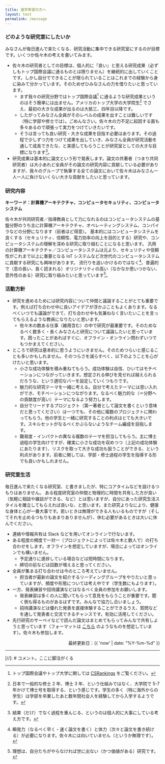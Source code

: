 ```yaml
---
title: 進学希望の方へ
layout: text
permalink: /message
---
```


### どのような研究室にしたいか
みなさんが毎日進んで来たくなる、研究活動に集中できる研究室にするのが目標です。いくつか佐々木の考えを書いてみます。
- 佐々木の研究者としての目標は、個人的に『良い』と思える研究成果（必ずしもトップ国際会議に通るものとは限りません）を継続的に出していくことです。しかし自分でできることが限られていることはこれまでの経験から身に染みて分かっています。そのためぜひみなさんの力を借りたいと思っています。
  - まず我々の研究分野ではトップ国際会議[^1] に通るような研究成果というのはそう簡単には出ません。アメリカのトップ大学の大学院生[^2] でさえ、最初の大きな成果が出るのは大抵三、四年目以降です。
  - したがってみなさん全員がそのレベルの成果を出すことは難しいです（特に学部や修士では）。ごめんなさい。佐々木の力不足に起因する面も多々あるので頑張って実力をつけていきたいです。
  - そうは言っても良い研究・大きな成果を目指す必要はあります。その過程で少しずつ力をつけて成果を出していき、みなさん全員が研究活動を通して成長できたな、と実感してもらうことが研究室としての大きな目標になります[^3]。
- 研究成果は基本的に論文という形で発表します。論文の共著者（つまり共同研究者）は大小あれど全員がその論文の研究内容に貢献している必要がありますが、我々のグループで執筆する全ての論文において佐々木はみなさん一人一人に負けないくらい大きな貢献をしたいと思っています。

[^1]: トップ国際会議やトップ大学に関しては [CSRankings](http://csrankings.org) をご覧ください。
[^2]: 日本で一般的な修士 2 年、博士 3 年、という仕組みではなく、大学院で 5-7 年かけて博士号を取得する、という感じです。学生の多く（特に海外からの学生）は学部を卒業したあと数年間社会人を経験してから入学するようです。
[^3]: 結果（だけ）でなく過程を重んじる、というのは個人的に大事にしている考え方です。

### 研究内容
**キーワード：計算機アーキテクチャ、コンピュータセキュリティ、コンピュータシステム**

佐々木が共同研究者／指導教員として力になれるのはコンピュータシステムの基盤分野のうち主に計算機アーキテクチャ、オペレーティングシステム、コンパイラなどの分野になります（前者ほど得意）。
基本的にはコンピュータシステムを良くする（セキュリティ、信頼性、電力効率の向上を目的とする）研究や、コンピュータシステムの理解を深める研究に取り組むことになると思います。
汎用の計算機アーキテクチャ／コンピュータシステムは元より、セキュリティや信頼性がこれまで以上に重要となる IoT システムなど次世代のコンピュータシステムに貢献する研究にも興味があります。
流行りを追いかけるのではなく[^4]、普遍的で（息の長い、長く読まれる）オリジナリティの高い（なかなか思いつかない、意外性のある）研究に取り組みたいと思っています[^5]。

[^4]: 瞬発力（なるべく早く・速く論文を書く）と体力（次々と論文を書き続ける）が必要になります。佐々木には向いていません（というか無理です）。
[^5]: 理想は、自分たちがやらなければ世に出ない（かつ価値がある）研究です。

### 活動方針
- 研究を進めるためには研究内容について仲間と議論することがとても重要です。例えば打ち合わせ中に良いアイデアが浮かぶこともよくあります。なるべくいつでも議論ができて、打ち合わせ中も気兼ねなく言いたいことを言ってもらえるような教員になりたいと思います。
  - 佐々木の数ある仕事（雑用含む）の中で研究が最重要です。そのためなるべく数多く・長くみなさんと研究について議論したいと思っています。困ったことがあればすぐに、オフライン・オンライン問わずいつでもつかまえてください。
- ところで研究は基本的に思うようにいきません。そのためつらいと感じることも多いかもしれません。そのつらさを減らすべく、以下のようことを心がけたいと思います。
  - 小さな成功体験を積み重ねてもらう。成功体験は自信、ひいてはモチベーションにつながっていきます。想定される伸びを見せれば越えられるだろうな、という適切なバーを設定していくつもりです。
  - 魅力的な研究テーマを一緒に考える。自分で考えたテーマには思い入れができ、モチベーションにつながります。なるべく魅力的な（＝分野への貢献度が高い）テーマになるよう努力します。
  - 自分でリードするプロジェクト（第一著者として論文を書くという意味だと思ってください）は一つでも、その他に複数のプロジェクトに関わってもらう。他の学生と一緒に研究することの利点はとても大きいです。スキルセットがなるべくかぶらないようなチーム編成を目指します。
  - 難易度・インパクトの異なる複数のテーマを担当してもらう。主に博士過程の学生向けですが、確実に小さな成功を収めつつ（上記の成功体験にあたります）、リスクを取って大きな成功も狙うことができる、という利点があります。前者に関しては、学部・修士過程の学生を指導する形でも良いかもしれません。

### 研究室生活
毎日進んで来たくなる研究室、と書きましたが、特にコアタイムなどを設けるつもりはありません。
ある程度研究室の仲間と物理的に時間を共有した方が良い（気軽に相談や雑談ができる、など）とは思いますが、自分にあった研究生活スタイルを確立してもらえれば良いな、と思います。また研究よりなにより、健康な身体と心が一番大事です。若いときは無理ができる人もいるものですが（そしてそれを止めるつもりもあまりありませんが）、休む必要があるときは大いに休んでください。
- 連絡や情報共有は Slack などを用いてオンラインで行ないます。
- ある程度の頻度で一対一（プロジェクトによっては佐々木と数人で）の打ち合わせをします。オフラインを想定していますが、場合によってはオンラインでも構いません。
  - 予定通りに進捗している場合などは短時間になります。
  - 締切の前などは回数が増えると思ってください。
- 全員が集まる打ち合わせは今のところ考えていません。
  - 担当者が最新の論文を紹介するリーディンググループをやりたいと思っていますが、頻度や形態については考え中です（学生数にもよります）。
- 一方、発表練習や招待講演などはなるべく全員の参加をお願いします。
  - 発表練習は多くの人に聞いてもらって意見をもらうことが重要です。聞く側も得るものがあるはずです。みんなで協力し合いましょう。
   - 招待講演などは優れた発表を直接体験することができるうえ、質問などを通して発表者と交流できるチャンスです。有効に活用してください。
- 先行研究のサーベイなどで読んだ論文はまとめてもらってみんなで共有しようと思っています（フォーマットは [こちら](/files/misc/review_format.md) のようなものを想定しています）。佐々木も参加します。

<p align="right">最終更新日：{{ 'now' | date: "%Y-%m-%d" }}</p>

---

[//]: # コメント。ここに脚注がくる
